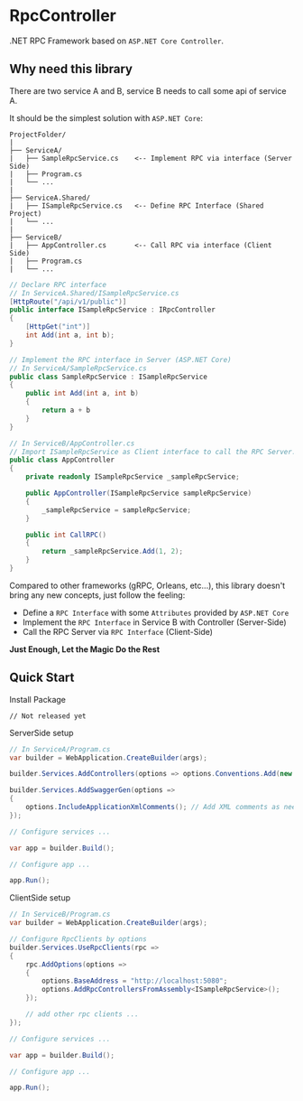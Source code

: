 # RpcController

.NET RPC Framework based on `ASP.NET Core Controller`.

## Why need this library

There are two service A and B, service B needs to call some api of service A.

It should be the simplest solution with `ASP.NET Core`:

```
ProjectFolder/
|
├── ServiceA/
|   ├── SampleRpcService.cs    <-- Implement RPC via interface (Server Side)
|   ├── Program.cs
|   └── ...
|
├── ServiceA.Shared/
|   ├── ISampleRpcService.cs   <-- Define RPC Interface (Shared Project)
|   └── ...
|
├── ServiceB/
|   ├── AppController.cs       <-- Call RPC via interface (Client Side)
|   ├── Program.cs
|   └── ...
```

``` C#
// Declare RPC interface
// In ServiceA.Shared/ISampleRpcService.cs
[HttpRoute("/api/v1/public")]
public interface ISampleRpcService : IRpcController
{
    [HttpGet("int")]
    int Add(int a, int b);
}
```

``` C#
// Implement the RPC interface in Server (ASP.NET Core)
// In ServiceA/SampleRpcService.cs
public class SampleRpcService : ISampleRpcService
{
    public int Add(int a, int b)
    {
        return a + b
    }
}
```

``` C#
// In ServiceB/AppController.cs
// Import ISampleRpcService as Client interface to call the RPC Server.
public class AppController
{
    private readonly ISampleRpcService _sampleRpcService;

    public AppController(ISampleRpcService sampleRpcService)
    {
        _sampleRpcService = sampleRpcService;
    }

    public int CallRPC()
    {
        return _sampleRpcService.Add(1, 2);
    }
}
```

Compared to other frameworks (gRPC, Orleans, etc...), this library doesn't bring any new concepts, just follow the feeling:

- Define a `RPC Interface` with some `Attributes` provided by `ASP.NET Core`
- Implement the `RPC Interface` in Service B with Controller (Server-Side)
- Call the RPC Server via `RPC Interface` (Client-Side)

**Just Enough, Let the Magic Do the Rest**

## Quick Start

Install Package

``
// Not released yet
``

ServerSide setup

``` C#
// In ServiceA/Program.cs
var builder = WebApplication.CreateBuilder(args);

builder.Services.AddControllers(options => options.Conventions.Add(new RpcControllerConvention()));

builder.Services.AddSwaggerGen(options =>
{
    options.IncludeApplicationXmlComments(); // Add XML comments as needed
});

// Configure services ...

var app = builder.Build();

// Configure app ...

app.Run();
```

ClientSide setup

```C#
// In ServiceB/Program.cs
var builder = WebApplication.CreateBuilder(args);

// Configure RpcClients by options
builder.Services.UseRpcClients(rpc =>
{
    rpc.AddOptions(options =>
    {
        options.BaseAddress = "http://localhost:5080";
        options.AddRpcControllersFromAssembly<ISampleRpcService>();
    });

    // add other rpc clients ...
});

// Configure services ...

var app = builder.Build();

// Configure app ...

app.Run();
```
